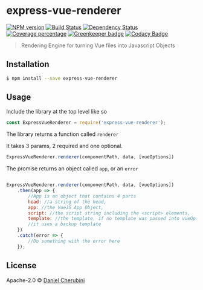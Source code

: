 # express-vue-renderer
[![NPM version][npm-image]][npm-url] [![Build Status][travis-image]][travis-url] [![Dependency Status][daviddm-image]][daviddm-url] [![Coverage percentage][cov-image]][cov-url] [![Greenkeeper badge](https://badges.greenkeeper.io/express-vue/express-vue-renderer.svg)](https://greenkeeper.io/) [![Codacy Badge](https://api.codacy.com/project/badge/Grade/51e27f21101e492fabf93dc6d81b8f28)](https://www.codacy.com/app/intothemild/express-vue-renderer?utm_source=github.com&utm_medium=referral&utm_content=express-vue/express-vue-renderer&utm_campaign=badger)
> Rendering Engine for turning Vue files into Javascript Objects

## Installation

```sh
$ npm install --save express-vue-renderer
```

## Usage

Include the library at the top level like so

```js
const ExpressVueRenderer = require('express-vue-renderer');
```

The library returns a function called `renderer`

It takes 3 params, 2 required and one optional.

```js
ExpressVueRenderer.renderer(componentPath, data, [vueOptions])
```

The promise returns an object called `app`, or an `error`


```js

ExpressVueRenderer.renderer(componentPath, data, [vueOptions])
    .then(app => {
        //App is an object that contains 4 parts
        head: //a string of the head,
        app: //the VueJS App Object,
        script: //the script string including the <script> elements,
        template: //the template, if no template was passed into vueOptions,
        //it uses a backup template
    })
    .catch(error => {
        //Do something with the error here
    });
```


## License

Apache-2.0 © [Daniel Cherubini](https://github.com/express-vue)


[npm-image]: https://badge.fury.io/js/express-vue-renderer.svg
[npm-url]: https://npmjs.org/package/express-vue-renderer
[travis-image]: https://travis-ci.org/express-vue/express-vue-renderer.svg?branch=master
[travis-url]: https://travis-ci.org/express-vue/express-vue-renderer
[daviddm-image]: https://david-dm.org/express-vue/express-vue-renderer.svg?theme=shields.io
[daviddm-url]: https://david-dm.org/express-vue/express-vue-renderer
[cov-image]: https://codecov.io/gh/express-vue/express-vue-renderer/branch/master/graph/badge.svg
[cov-url]: https://codecov.io/gh/express-vue/express-vue-renderer
